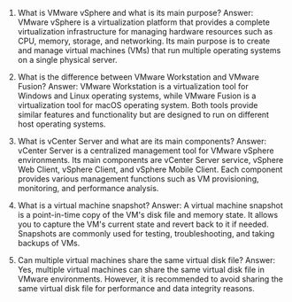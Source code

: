 1. What is VMware vSphere and what is its main purpose?
Answer: VMware vSphere is a virtualization platform that provides a complete virtualization infrastructure for managing hardware resources such as CPU, memory, storage, and networking. Its main purpose is to create and manage virtual machines (VMs) that run multiple operating systems on a single physical server.

2. What is the difference between VMware Workstation and VMware Fusion?
Answer: VMware Workstation is a virtualization tool for Windows and Linux operating systems, while VMware Fusion is a virtualization tool for macOS operating system. Both tools provide similar features and functionality but are designed to run on different host operating systems.

3. What is vCenter Server and what are its main components?
Answer: vCenter Server is a centralized management tool for VMware vSphere environments. Its main components are vCenter Server service, vSphere Web Client, vSphere Client, and vSphere Mobile Client. Each component provides various management functions such as VM provisioning, monitoring, and performance analysis.

4. What is a virtual machine snapshot?
Answer: A virtual machine snapshot is a point-in-time copy of the VM's disk file and memory state. It allows you to capture the VM's current state and revert back to it if needed. Snapshots are commonly used for testing, troubleshooting, and taking backups of VMs.

5. Can multiple virtual machines share the same virtual disk file?
Answer: Yes, multiple virtual machines can share the same virtual disk file in VMware environments. However, it is recommended to avoid sharing the same virtual disk file for performance and data integrity reasons.